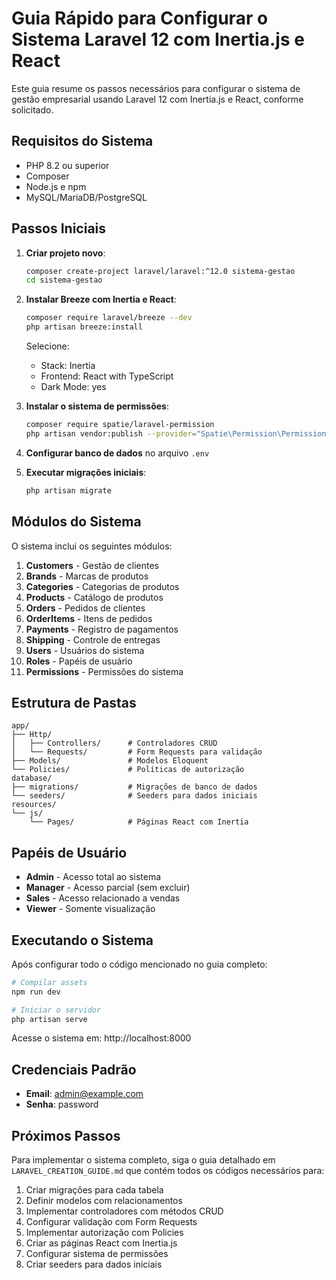 # Guia Rápido para Configurar o Sistema Laravel 12 com Inertia.js e React

Este guia resume os passos necessários para configurar o sistema de gestão empresarial usando Laravel 12 com Inertia.js e React, conforme solicitado.

## Requisitos do Sistema

- PHP 8.2 ou superior
- Composer
- Node.js e npm
- MySQL/MariaDB/PostgreSQL

## Passos Iniciais

1. **Criar projeto novo**:
   ```bash
   composer create-project laravel/laravel:^12.0 sistema-gestao
   cd sistema-gestao
   ```

2. **Instalar Breeze com Inertia e React**:
   ```bash
   composer require laravel/breeze --dev
   php artisan breeze:install
   ```
   Selecione:
   - Stack: Inertia
   - Frontend: React with TypeScript
   - Dark Mode: yes

3. **Instalar o sistema de permissões**:
   ```bash
   composer require spatie/laravel-permission
   php artisan vendor:publish --provider="Spatie\Permission\PermissionServiceProvider"
   ```

4. **Configurar banco de dados** no arquivo `.env`

5. **Executar migrações iniciais**:
   ```bash
   php artisan migrate
   ```

## Módulos do Sistema

O sistema inclui os seguintes módulos:

1. **Customers** - Gestão de clientes
2. **Brands** - Marcas de produtos
3. **Categories** - Categorias de produtos
4. **Products** - Catálogo de produtos
5. **Orders** - Pedidos de clientes
6. **OrderItems** - Itens de pedidos
7. **Payments** - Registro de pagamentos
8. **Shipping** - Controle de entregas
9. **Users** - Usuários do sistema
10. **Roles** - Papéis de usuário
11. **Permissions** - Permissões do sistema

## Estrutura de Pastas

```
app/
├── Http/
│   ├── Controllers/      # Controladores CRUD
│   └── Requests/         # Form Requests para validação
├── Models/               # Modelos Eloquent
└── Policies/             # Políticas de autorização
database/
├── migrations/           # Migrações de banco de dados
└── seeders/              # Seeders para dados iniciais
resources/
└── js/
    └── Pages/            # Páginas React com Inertia
```

## Papéis de Usuário

- **Admin** - Acesso total ao sistema
- **Manager** - Acesso parcial (sem excluir)
- **Sales** - Acesso relacionado a vendas
- **Viewer** - Somente visualização

## Executando o Sistema

Após configurar todo o código mencionado no guia completo:

```bash
# Compilar assets
npm run dev

# Iniciar o servidor
php artisan serve
```

Acesse o sistema em: http://localhost:8000

## Credenciais Padrão

- **Email**: admin@example.com
- **Senha**: password

## Próximos Passos

Para implementar o sistema completo, siga o guia detalhado em `LARAVEL_CREATION_GUIDE.md` que contém todos os códigos necessários para:

1. Criar migrações para cada tabela
2. Definir modelos com relacionamentos
3. Implementar controladores com métodos CRUD
4. Configurar validação com Form Requests
5. Implementar autorização com Policies
6. Criar as páginas React com Inertia.js
7. Configurar sistema de permissões
8. Criar seeders para dados iniciais